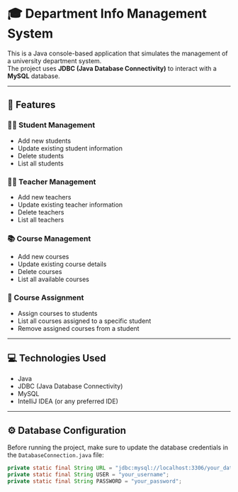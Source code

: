 # 🎓 Department Info Management System

This is a Java console-based application that simulates the management of a university department system.  
The project uses **JDBC (Java Database Connectivity)** to interact with a **MySQL** database.

---

## 🔧 Features

### 👨‍🎓 Student Management
- Add new students
- Update existing student information
- Delete students
- List all students

### 👨‍🏫 Teacher Management
- Add new teachers
- Update existing teacher information
- Delete teachers
- List all teachers

### 📚 Course Management
- Add new courses
- Update existing course details
- Delete courses
- List all available courses

### 📖 Course Assignment
- Assign courses to students
- List all courses assigned to a specific student
- Remove assigned courses from a student

---

## 💻 Technologies Used
- Java
- JDBC (Java Database Connectivity)
- MySQL
- IntelliJ IDEA (or any preferred IDE)

---

## ⚙️ Database Configuration

Before running the project, make sure to update the database credentials in the `DatabaseConnection.java` file:

```java
private static final String URL = "jdbc:mysql://localhost:3306/your_database_name";
private static final String USER = "your_username";
private static final String PASSWORD = "your_password";
